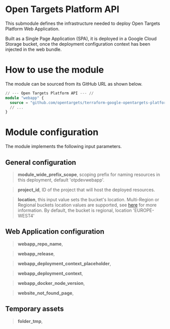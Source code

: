 # Open Targets Platform API
This submodule defines the infrastructure needed to deploy Open Targets Platform Web Application.

Built as a Single Page Application (SPA), it is deployed in a Google Cloud Storage bucket, once the deployment configuration context has been injected in the web bundle.

# How to use the module
The module can be sourced from its GitHub URL as shown below.
```terraform
// --- Open Targets Platform API --- //
module "webapp" {
  source = "github.com/opentargets/terraform-google-opentargets-platform//modules/webapp"
  // ...
}
```

# Module configuration
The module implements the following input parameters.

## General configuration
>**module_wide_prefix_scope**, scoping prefix for naming resources in this deployment, default 'otpdevwebapp'.

>**project_id**, ID of the project that will host the deployed resources.

>**location**, this input value sets the bucket's location. Multi-Region or Regional buckets location values are supported, see [here](https://cloud.google.com/storage/docs/locations#location-mr) for more information. By default, the bucket is regional, location 'EUROPE-WEST4'

## Web Application configuration
>**webapp_repo_name**, 

>**webapp_release**, 

>**webapp_deployment_context_placeholder**, 

>**webapp_deployment_context**, 

>**webapp_docker_node_version**, 

>**website_not_found_page**, 

## Temporary assets
>**folder_tmp**, 
